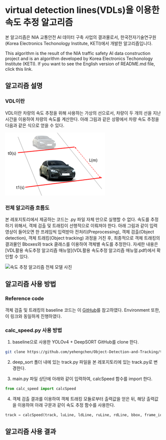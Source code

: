 # virtual detection lines(VDLs)을 이용한 속도 추정 알고리즘

본 알고리즘은 NIA 교통안전 AI 데이터 구축 사업의 결과물로서, 한국전자기술연구원(Korea Electronics Techonology Institute, KETI)에서 개발한 알고리즘입니다.

This algorithm is the result of the NIA traffic safety AI data construction project and is an algorithm developed by Korea Electronics Techonology Institute (KETI).
If you want to see the English version of README.md file, click this link.

## 알고리즘 설명

### VDL이란

VDL이란 차량의 속도 추정을 위해 사용하는 가상의 선으로서, 차량이 두 개의 선을 지난 시간을 이용하여 차량의 속도를 계산한다. 아래 그림과 같은 상황에서 차량 속도 추정을 다음과 같은 식으로 얻을 수 있다.

![VDL 속도 추정 설명](images/VDL_explaination.png)

### 전체 알고리즘 흐름도

본 레포지토리에서 제공하는 코드는 .py 파일 자체 만으로 실행할 수 없다. 속도를 추정하기 위해서, 객체 검출 및 트래킹이 선행적으로 이뤄져야 한다. 아래 그림과 같이 입력 영상이 들어오면 한 프레임씩 입력받아 전처리(Preprocessing), 객체 검출(Object detection), 객체 트래킹(Object tracking) 
과정을 거친 후, 최종적으로 객체 트래킹의 결과물인 Bboxes와 track 클래스를 이용하여 객체별 속도를 추정한다. 자세한 내용은 [VDL활용 속도추정 알고리즘 매뉴얼](VDL활용 속도추정 알고리즘 매뉴얼.pdf)에서 확인할 수 있다.

![속도 추정 알고리즘 전체 모델 사진](images/whole_flow.png)

## 알고리즘 사용 방법

### Reference code
객체 검출 및 트래킹의 baseline 코드는 이 [GitHub][link]를 참고하였다. Environment 또한, 이 링크와 동일하게 진행하였다.

[link]: https://github.com/yehengchen/Object-Detection-and-Tracking/tree/master/OneStage/yolo/deep_sort_yolov4

### calc_speed.py 사용 방법

1. baseline으로 사용한 YOLOv4 + DeepSORT GitHub를 clone 한다.

```bash
git clone https://github.com/yehengchen/Object-Detection-and-Tracking/tree/master/OneStage/yolo/deep_sort_yolov4
```

2. deep_sort 폴더 내에 있는 track.py 파일을 본 레포지토리에 있는 track.py로 변경한다.

3. main.py 파일 상단에 아래와 같이 입력하여, calcSpeed 함수를 import 한다.

```python
from calc_speed import calcSpeed
```

4. 객체 검출 결과를 이용하여 객체 트래킹 모듈로부터 출력값을 얻은 뒤, 해당 출력값을 이용하여 아래 구문과 같이 속도 추정 함수를 사용한다.

```python
track = calcSpeed(track, luLine, ldLine, ruLine, rdLine, bbox, frame_idx)
```

## 알고리즘 사용 결과

